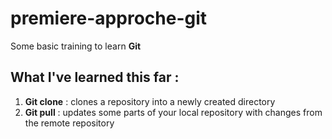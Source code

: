 # premiere-approche-git

Some basic training to learn **Git**

## What I've learned this far :

1. **Git clone** : clones a repository into a newly created directory
2. **Git pull** : updates some parts of your local repository with changes from the remote repository